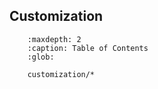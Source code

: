 ## Customization

``` toctree::
    :maxdepth: 2
    :caption: Table of Contents
    :glob:

    customization/*
```

